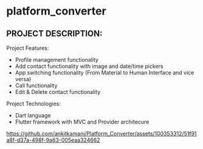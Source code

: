 # platform_converter

## PROJECT DESCRIPTION:

Project Features:
- Profile management functionality
- Add contact functionality with image and date/time pickers
- App switching functionality (From Material to Human Interface and vice versa)
- Call functionality
- Edit & Delete contact functionality

Project Technologies:
- Dart language
- Flutter framework with MVC and Provider architecure

https://github.com/ankitkamani/Platform_Converter/assets/100353312/51f91a8f-d37a-498f-9a63-005eaa324662
